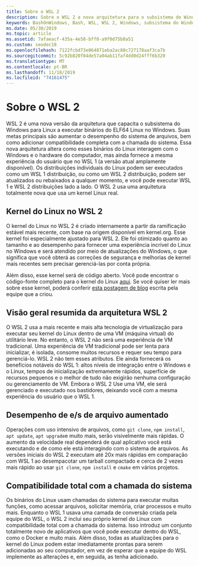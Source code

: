 ```yaml
---
title: Sobre o WSL 2
description: Sobre o WSL 2 a nova arquitetura para o subsistema do Windows para Linux
keywords: BashOnWindows, Bash, WSL, WSL 2, Windows, subsistema do Windows para Linux, subsistema do Windows, Ubuntu, Debian, Suse, Windows 10, instalar
ms.date: 05/30/2019
ms.topic: article
ms.assetid: 7afaeacf-435a-4e58-bff0-a9f0d75b8a51
ms.custom: seodec18
ms.openlocfilehash: 7122fcbd73e064871eba2ac80c727178aaf3ca7b
ms.sourcegitcommit: 5c92b820f84de57a04ab11faf4dd0d24fff6b320
ms.translationtype: MT
ms.contentlocale: pt-BR
ms.lasthandoff: 11/18/2019
ms.locfileid: "74161475"
---
```

# <a name="about-wsl-2"></a>Sobre o WSL 2

WSL 2 é uma nova versão da arquitetura que capacita o subsistema do Windows para Linux a executar binários do ELF64 Linux no Windows. Suas metas principais são aumentar o desempenho do sistema de arquivos, bem como adicionar compatibilidade completa com a chamada do sistema. Essa nova arquitetura altera como esses binários do Linux interagem com o Windows e o hardware do computador, mas ainda fornece a mesma experiência do usuário que no WSL 1 (a versão atual amplamente disponível). Os distribuições individuais do Linux podem ser executados como um WSL 1 distribuição, ou como um WSL 2 distribuição, podem ser atualizados ou rebaixados a qualquer momento, e você pode executar WSL 1 e WSL 2 distribuições lado a lado. O WSL 2 usa uma arquitetura totalmente nova que usa um kernel Linux real.

## <a name="linux-kernel-in-wsl-2"></a>Kernel do Linux no WSL 2

O kernel do Linux no WSL 2 é criado internamente a partir da ramificação estável mais recente, com base na origem disponível em kernel.org. Esse kernel foi especialmente ajustado para WSL 2. Ele foi otimizado quanto ao tamanho e ao desempenho para fornecer uma experiência incrível do Linux no Windows e será atendido por meio de atualizações do Windows, o que significa que você obterá as correções de segurança e melhorias de kernel mais recentes sem precisar gerenciá-las por conta própria.

Além disso, esse kernel será de código aberto. Você pode encontrar o código-fonte completo para o kernel do Linux [aqui](https://github.com/microsoft/WSL2-Linux-Kernel). Se você quiser ler mais sobre esse kernel, poderá conferir [esta postagem de blog](https://devblogs.microsoft.com/commandline/shipping-a-linux-kernel-with-windows/) escrita pela equipe que a criou.

## <a name="brief-overview-of-the-wsl-2-architecture"></a>Visão geral resumida da arquitetura WSL 2

O WSL 2 usa a mais recente e mais alta tecnologia de virtualização para executar seu kernel do Linux dentro de uma VM (máquina virtual) do utilitário leve. No entanto, o WSL 2 não será uma experiência de VM tradicional. Uma experiência de VM tradicional pode ser lenta para inicializar, é isolada, consome muitos recursos e requer seu tempo para gerenciá-lo. WSL 2 não tem esses atributos. Ele ainda fornecerá os benefícios notáveis do WSL 1: altos níveis de integração entre o Windows e o Linux, tempos de inicialização extremamente rápidos, superfície de recursos pequenos e o melhor de tudo não exigirão nenhuma configuração ou gerenciamento de VM. Embora o WSL 2 Use uma VM, ele será gerenciado e executado nos bastidores, deixando você com a mesma experiência do usuário que o WSL 1.

## <a name="increased-file-io-performance"></a>Desempenho de e/s de arquivo aumentado

Operações com uso intensivo de arquivos, como `git clone`, `npm install`, `apt update`, `apt upgrade`e muito mais, serão visivelmente mais rápidas. O aumento da velocidade real dependerá de qual aplicativo você está executando e de como ele está interagindo com o sistema de arquivos. As versões iniciais do WSL 2 executam até 20x mais rápidas em comparação com WSL 1 ao desempacotar um tarball compactado e cerca de 2 vezes mais rápido ao usar `git clone`, `npm install` e `cmake` em vários projetos.

## <a name="full-system-call-compatibility"></a>Compatibilidade total com a chamada do sistema

Os binários do Linux usam chamadas do sistema para executar muitas funções, como acessar arquivos, solicitar memória, criar processos e muito mais. Enquanto o WSL 1 usava uma camada de conversão criada pela equipe do WSL, o WSL 2 inclui seu próprio kernel do Linux com compatibilidade total com a chamada do sistema. Isso introduz um conjunto totalmente novo de aplicativos que você pode executar dentro do WSL, como o Docker e muito mais. Além disso, todas as atualizações para o kernel do Linux podem estar imediatamente prontas para serem adicionadas ao seu computador, em vez de esperar que a equipe do WSL implemente as alterações e, em seguida, as tenha adicionado.